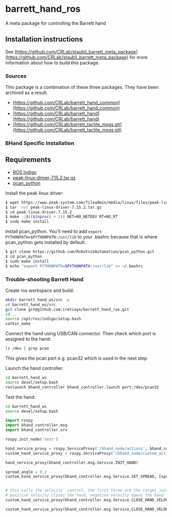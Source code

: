# barrett_hand_ros
A meta package for controlling the Barrett hand

## Installation instructions
See [https://github.com/CRLab/staubli_barrett_meta_package](https://github.com/CRLab/staubli_barrett_meta_package) for more information about how to build this package. 

### Sources
This package is a combination of these three packages. They have been archived as a result.
- [https://github.com/CRLab/barrett_hand_common](https://github.com/CRLab/barrett_hand_common)
- [https://github.com/CRLab/barrett_hand](https://github.com/CRLab/barrett_hand)
- [https://github.com/CRLab/barrett_tactile_msgs.git](https://github.com/CRLab/barrett_tactile_msgs.git)

### BHand Specific Installation

## Requirements
- [ROS Indigo](http://wiki.ros.org/indigo)
- [peak-linux-driver-7.15.2.tar.gz](https://www.peak-system.com/fileadmin/media/linux/files/peak-linux-driver-7.15.2.tar.gz)
- [pcan_python](https://github.com/RobotnikAutomation/pcan_python)

Install the peak linux driver:
```bash
$ wget https://www.peak-system.com/fileadmin/media/linux/files/peak-linux-driver-7.15.2.tar.gz
$ tar -xvf peak-linux-driver-7.15.2.tar.gz
$ cd peak-linux-driver-7.15.2
$ make -j$(($(nproc) + 1)) NET=NO_NETDEV RT=NO_RT
$ sudo make install
```

Install pcan_python. You'll need to add `export PYTHONPATH=$PYTHONPATH:/usr/lib` to your .bashrc because that is where pcan_python gets installed by default.
```bash
$ git clone https://github.com/RobotnikAutomation/pcan_python.git
$ cd pcan_python
$ sudo make install
$ echo "export PYTHONPATH=$PYTHONPATH:/usr/lib" >> ~/.bashrc
```


### Trouble-shooting Barrett Hand
Create ros workspace and build:
```bash
mkdir barrett_hand_ws/src -p
cd barrett_hand_ws/src
git clone git@github.com:iretiayo/barrett_hand_ros.git
cd ..
source /opt/ros/indigo/setup.bash
catkin_make
```

Connect the hand using USB/CAN connector. Then check which port is assigned to the hand:
```bash
ls /dev | grep pcan
```
This gives the pcan port e.g. pcan32 which is used in the next step 

Launch the hand controller:
```bash
cd barrett_hand_ws
source devel/setup.bash
roslaunch bhand_controller bhand_controller.launch port:/dev/pcan32
```

Test the hand:

```bash
cd barrett_hand_ws
source devel/setup.bash
```

```python
import rospy
import bhand_controller.msg
import bhand_controller.srv

rospy.init_node('test')

hand_service_proxy = rospy.ServiceProxy('/bhand_node/actions', bhand_controller.srv.Actions)
custom_hand_service_proxy = rospy.ServiceProxy('/bhand_node/custom_actions', bhand_controller.srv.CustomActions)

hand_service_proxy(bhand_controller.msg.Service.INIT_HAND)

spread_angle = 0.2
custom_hand_service_proxy(bhand_controller.msg.Service.SET_SPREAD, [spread_angle,spread_angle])


# this calls the velocity` control, the first three are the target joint angles while the last value is the velocity
# positive velocity closes the hand, negative velocity opens the hand
custom_hand_service_proxy(bhand_controller.msg.Service.CLOSE_HAND_VELOCITY, [0.3, 0.3, 0.3, .1])

custom_hand_service_proxy(bhand_controller.msg.Service.CLOSE_HAND_VELOCITY, [0.01, 0.01, 0.01, -.1])
```